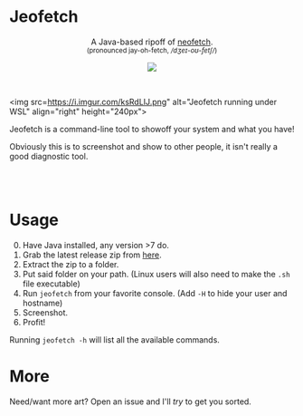 # Jeofetch

<p align="center">
	A Java-based ripoff of <a href="https://github.com/dylanaraps/neofetch" target="_blank">neofetch</a>.
	<br />
	<small>
		(pronounced jay-oh-fetch, <i>/dʒeɪ-oʊ-fetʃ/</i>)
	</small>
</p>


<p align="center">
	<a href="./LICENSE.md"><img src="https://img.shields.io/badge/license-MIT-blue.svg"></a>
</p>

<br />

<img src=https://i.imgur.com/ksRdLIJ.png" alt="Jeofetch running under WSL" align="right" height="240px">

Jeofetch is a command-line tool to showoff your system and what you have!

Obviously this is to screenshot and show to other people, it isn't really a good diagnostic tool.

<br />
<br />

# Usage

0) Have Java installed, any version &gt;7 do.
1) Grab the latest release zip from [here](https://github.com/e3ndr/jeofetch/releases/latest).
2) Extract the zip to a folder.
4) Put said folder on your path. (Linux users will also need to make the `.sh` file executable)
5) Run `jeofetch` from your favorite console. (Add `-H` to hide your user and hostname)
6) Screenshot.
7) Profit!

Running `jeofetch -h` will list all the available commands.

# More

Need/want more art? Open an issue and I'll *try* to get you sorted.
